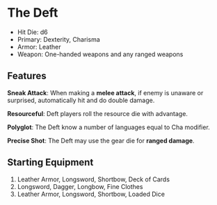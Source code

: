 # The Deft

* Hit Die: d6
* Primary: Dexterity, Charisma
* Armor: Leather
* Weapon: One-handed weapons and any ranged weapons

## Features

**Sneak Attack**: When making a **melee attack**, if enemy is unaware or surprised, automatically hit and do double damage.

**Resourceful**: Deft players roll the resource die with advantage.

**Polyglot**: The Deft know a number of languages equal to Cha modifier.

**Precise Shot**: The Deft may use the gear die for **ranged damage**.

## Starting Equipment

1. Leather Armor, Longsword, Shortbow, Deck of Cards
2. Longsword, Dagger, Longbow, Fine Clothes
3. Leather Armor, Longsword, Shortbow, Loaded Dice